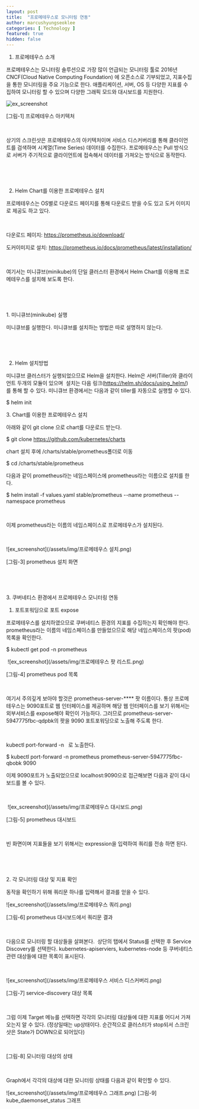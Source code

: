 ```yaml
---
layout: post
title:  "프로메테우스로 모니터링 연동"
author: marcushyungseoklee
categories: [ Technology ]
featured: true
hidden: false
---
```


1. 프로메테우스 소개
 

프로메테우스는 모니터링 솔루션으로 가장 많이 언급되는 모니터링 툴로 2016년 CNCF(Cloud Native Computing Foundation) 에 오픈소스로 기부되었고, 지표수집을 통한 모니터링을 주요 기능으로 한다.
애플리케이션, 서버, OS 등 다양한 지표를 수집하여 모니터링 할 수 있으며 다양한 그래픽 모드와 대시보드를 지원한다.


![ex_screenshot](/assets/img/프로메테우스아키텍쳐.png)

[그림-1] 프로메테우스 아키텍처

 

상기의 스크린샷은 프로메테우스의 아키텍처이며 서비스 디스커버리를 통해 클라이언트를 검색하며 시계열(Time Series) 데이터를 수집한다.
프로메테우스는 Pull 방식으로 서버가 주기적으로 클라이언트에 접속해서 데이터를 가져오는 방식으로 동작한다.

 

 

2. Helm Chart를 이용한 프로메테우스 설치 
 

프로메테우스는 OS별로 다운로드 페이지를 통해 다운로드 받을 수도 있고 도커 이미지로 제공도 하고 있다.

 

다운로드 페이지: https://prometheus.io/download/

도커이미지로 설치: https://prometheus.io/docs/prometheus/latest/installation/

 

여기서는 미니큐브(minikube)의 단일 클러스터 환경에서 Helm Chart를 이용해 프로메테우스를 설치해 보도록 한다.

 

 
 

1. 미니큐브(minikube) 실행
 

미니큐브를 실행한다. 미니큐브를 설치하는 방법은 따로 설명하지 않는다. 

 

 

2. Helm 설치방법
 

미니큐브 클러스터가 실행되었으므로 Helm을 설치한다.
Helm은 서버(Tiller)와 클라이언트 두개의 모듈이 있으며  설치는 다음 링크(https://helm.sh/docs/using_helm/)를 통해 할 수 있다. 미니큐브 환경에서는 다음과 같이 tiller를 자동으로 실행할 수 있다.

$ helm init
 

3. Chart를 이용한 프로메테우스 설치
 

아래와 같이 git clone 으로 chart를 다운로드 받는다.

$ git clone https://github.com/kubernetes/charts
 

chart 설치 후에 /charts/stable/prometheus폴더로 이동

$ cd /charts/stable/prometheus
 

다음과 같이 prometheus라는 네임스페이스에 prometheus라는 이름으로 설치를 한다.

$ helm install -f values.yaml stable/prometheus --name prometheus --namespace prometheus
 

 

이제 prometheus라는 이름의 네임스페이스로 프로메테우스가 설치된다.

 

![ex_screenshot](/assets/img/프로메테우스 설치.png)

[그림-3] prometheus 설치 화면

 

 

3. 쿠버네티스 환경에서 프로메테우스 모니터링 연동 
 

1. 포트포워딩으로 포트 expose
 

프로메테우스를 설치하였으므로 쿠버네티스 환경의 지표를 수집하는지 확인해야 한다.
prometheus라는 이름의 네임스페이스를 만들었으므로 해당 네임스페이스의 팟(pod) 목록을 확인한다.

$ kubectl get pod -n prometheus
 

 ![ex_screenshot](/assets/img/프로메테우스 팟 리스트.png)

[그림-4] prometheus pod 목록

 

여기서 주의깊게 보아야 할것은 prometheus-server-**** 팟 이름이다. 통상 프로메테우스는 9090포트로 웹 인터페이스를 제공하며 해당 웹 인터페이스를 보기 위해서는 외부서비스를 expose해야 확인이 가능하다.
그러므로 prometheus-server-5947775fbc-qdpbk의 팟을 9090 포트포워딩으로 노출해 주도록 한다.

 

kubectl port-forward -n <name> <namespace> <port number>로 노출한다.

$ kubectl port-forward -n prometheus prometheus-server-5947775fbc-qbobk 9090

이제 9090포트가 노출되었으므로 localhost:9090으로 접근해보면 다음과 같이 대시보드를 볼 수 있다.

 


 ![ex_screenshot](/assets/img/프로메테우스 대시보드.png)

[그림-5] prometheus 대시보드

 

빈 화면이며 지표들을 보기 위해서는 expression을 입력하여 쿼리를 전송 하면 된다.

 



 

2. 각 모니터링 대상 및 지표 확인
 

동작을 확인하기 위해 쿼리문 하나를 입력해서 결과를 얻을 수 있다.


![ex_screenshot](/assets/img/프로메테우스 쿼리.png)

[그림-6] prometheus 대시보드에서 쿼리문 결과

 

다음으로 모니터링 할 대상들을 살펴본다.  상단의 탭에서 Status를 선택한 후 Service Discovery를 선택한다.
kubernetes-apiserviers, kubernetes-node 등 쿠버네티스 관련 대상들에 대한 목록이 표시된다.

 


![ex_screenshot](/assets/img/프로메테우스 서비스 디스커버리.png)

[그림-7] service-discovery 대상 목록

 

그럼 이제 Target 메뉴를 선택하면 각각의 모니터링 대상들에 대한 지표를 어디서 가져오는지 알 수 있다. (정상일때는 up상태이다. 순간적으로 클러스터가 stop되서 스크린샷은 State가 DOWN으로 되어있다)

 



[그림-8] 모니터링 대상의 상태

 

Graph에서 각각의 대상에 대한 모니터링 상태를 다음과 같이 확인할 수 있다. 


![ex_screenshot](/assets/img/프로메테우스 그래프.png)
[그림-9] kube_daemonset_status 그래프

 
